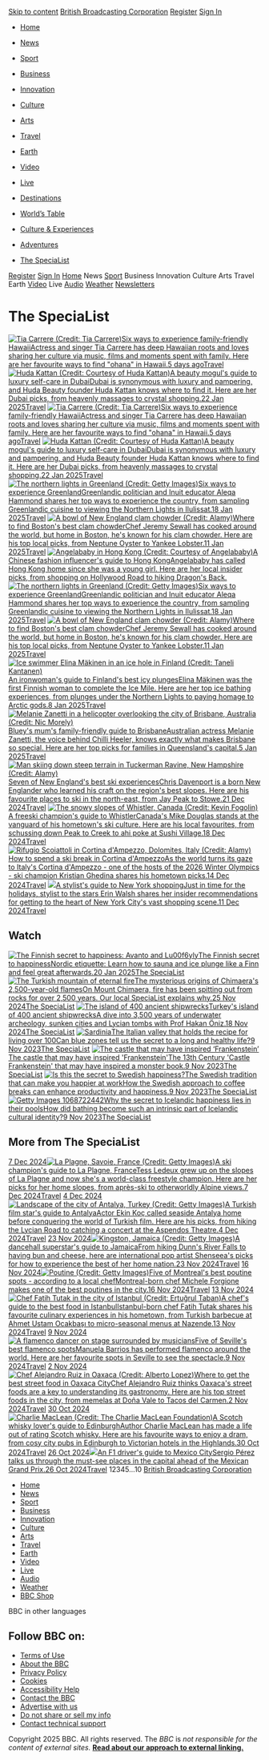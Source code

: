 [Skip to content](https://www.bbc.com/travel/<#main-content>)
[British Broadcasting Corporation](https://www.bbc.com/travel/</>)
[Register](https://www.bbc.com/travel/<https:/session.bbc.com/session?action=register&userOrigin=BBCS_BBC&ptrt=https%3A%2F%2Fwww.bbc.com%2Ftravel%2Fspecialist>)
[Sign In](https://www.bbc.com/travel/<https:/session.bbc.com/session?userOrigin=BBCS_BBC&ptrt=https%3A%2F%2Fwww.bbc.com%2Ftravel%2Fspecialist>)
  * [Home](https://www.bbc.com/travel/</>)
  * [News](https://www.bbc.com/travel/</news>)
  * [Sport](https://www.bbc.com/travel/</sport>)
  * [Business](https://www.bbc.com/travel/</business>)
  * [Innovation](https://www.bbc.com/travel/</innovation>)
  * [Culture](https://www.bbc.com/travel/</culture>)
  * [Arts](https://www.bbc.com/travel/</arts>)
  * [Travel](https://www.bbc.com/travel/</travel>)
  * [Earth](https://www.bbc.com/travel/</future-planet>)
  * [Video](https://www.bbc.com/travel/</video>)
  * [Live](https://www.bbc.com/travel/</live>)


  * [Destinations](https://www.bbc.com/travel/</travel/destinations>)
  * [World’s Table](https://www.bbc.com/travel/</travel/worlds-table>)
  * [Culture & Experiences](https://www.bbc.com/travel/</travel/cultural-experiences>)
  * [Adventures](https://www.bbc.com/travel/</travel/adventures>)
  * [The SpeciaList](https://www.bbc.com/travel/</travel/specialist>)


[Register](https://www.bbc.com/travel/<https:/session.bbc.com/session?action=register&userOrigin=BBCS_BBC>)
[Sign In](https://www.bbc.com/travel/<https:/session.bbc.com/session?userOrigin=BBCS_BBC>)
[Home](https://www.bbc.com/travel/</>)
News
[Sport](https://www.bbc.com/travel/</sport>)
Business
Innovation
Culture
Arts
Travel
Earth
[Video](https://www.bbc.com/travel/</video>)
Live
[Audio](https://www.bbc.com/travel/<https:/www.bbc.co.uk/sounds>)
[Weather](https://www.bbc.com/travel/<https:/www.bbc.com/weather>)
[Newsletters](https://www.bbc.com/travel/<https:/www.bbc.com/newsletters>)
# The SpeciaList
[![Tia Carrere \(Credit: Tia Carrere\)](https://ichef.bbci.co.uk/images/ic/raw/p0klyjxd.jpg.webp)Six ways to experience family-friendly HawaiiActress and singer Tia Carrere has deep Hawaiian roots and loves sharing her culture via music, films and moments spent with family. Here are her favourite ways to find "ohana" in Hawaii.5 days agoTravel](https://www.bbc.com/travel/</travel/article/20250124-tia-carreres-family-guide-to-visiting-hawaii>)
[![Huda Kattan \(Credit: Courtesy of Huda Kattan\)](https://ichef.bbci.co.uk/images/ic/480x270/p0kkgd1r.jpg.webp)A beauty mogul's guide to luxury self-care in DubaiDubai is synonymous with luxury and pampering, and Huda Beauty founder Huda Kattan knows where to find it. Here are her Dubai picks, from heavenly massages to crystal shopping.22 Jan 2025Travel](https://www.bbc.com/travel/</travel/article/20250121-huda-kattans-guide-to-self-care-in-dubai>)
[![Tia Carrere \(Credit: Tia Carrere\)](https://ichef.bbci.co.uk/images/ic/raw/p0klyjxd.jpg.webp)Six ways to experience family-friendly HawaiiActress and singer Tia Carrere has deep Hawaiian roots and loves sharing her culture via music, films and moments spent with family. Here are her favourite ways to find "ohana" in Hawaii.5 days agoTravel](https://www.bbc.com/travel/</travel/article/20250124-tia-carreres-family-guide-to-visiting-hawaii>)
[![Huda Kattan \(Credit: Courtesy of Huda Kattan\)](https://ichef.bbci.co.uk/images/ic/480x270/p0kkgd1r.jpg.webp)A beauty mogul's guide to luxury self-care in DubaiDubai is synonymous with luxury and pampering, and Huda Beauty founder Huda Kattan knows where to find it. Here are her Dubai picks, from heavenly massages to crystal shopping.22 Jan 2025Travel](https://www.bbc.com/travel/</travel/article/20250121-huda-kattans-guide-to-self-care-in-dubai>)
[![The northern lights in Greenland \(Credit: Getty Images\)](https://ichef.bbci.co.uk/images/ic/480x270/p0kh6d2j.jpg.webp)Six ways to experience GreenlandGreenlandic politician and Inuit educator Aleqa Hammond shares her top ways to experience the country, from sampling Greenlandic cuisine to viewing the Northern Lights in Ilulissat.18 Jan 2025Travel](https://www.bbc.com/travel/</travel/article/20250107-a-tour-of-greenland-with-the-countrys-first-female-prime-minister>)
[![A bowl of New England clam chowder \(Credit: Alamy\)](https://ichef.bbci.co.uk/images/ic/480x270/p0khxsvn.jpg.webp)Where to find Boston's best clam chowderChef Jeremy Sewall has cooked around the world, but home in Boston, he's known for his clam chowder. Here are his top local picks, from Neptune Oyster to Yankee Lobster.11 Jan 2025Travel](https://www.bbc.com/travel/</travel/article/20250110-a-chefs-guide-to-bostons-best-clam-chowder>)
[![Angelababy in Hong Kong \(Credit: Courtesy of Angelababy\)](https://ichef.bbci.co.uk/images/ic/480x270/p0kmgb2x.jpg.webp)A Chinese fashion influencer's guide to Hong KongAngelababy has called Hong Kong home since she was a young girl. Here are her local insider picks, from shopping on Hollywood Road to hiking Dragon's Back.](https://www.bbc.com/travel/</travel/article/20250127-angelababys-guide-to-hong-kong>)
[![The northern lights in Greenland \(Credit: Getty Images\)](https://ichef.bbci.co.uk/images/ic/480x270/p0kh6d2j.jpg.webp)Six ways to experience GreenlandGreenlandic politician and Inuit educator Aleqa Hammond shares her top ways to experience the country, from sampling Greenlandic cuisine to viewing the Northern Lights in Ilulissat.18 Jan 2025Travel](https://www.bbc.com/travel/</travel/article/20250107-a-tour-of-greenland-with-the-countrys-first-female-prime-minister>)
[![A bowl of New England clam chowder \(Credit: Alamy\)](https://ichef.bbci.co.uk/images/ic/480x270/p0khxsvn.jpg.webp)Where to find Boston's best clam chowderChef Jeremy Sewall has cooked around the world, but home in Boston, he's known for his clam chowder. Here are his top local picks, from Neptune Oyster to Yankee Lobster.11 Jan 2025Travel](https://www.bbc.com/travel/</travel/article/20250110-a-chefs-guide-to-bostons-best-clam-chowder>)
[![Ice swimmer Elina Mäkinen in an ice hole in Finland \(Credit: Taneli Kantanen\)](https://ichef.bbci.co.uk/images/ic/480x270/p0kgzd5z.jpg.webp)An ironwoman's guide to Finland's best icy plungesElina Mäkinen was the first Finnish woman to complete the Ice Mile. Here are her top ice bathing experiences, from plunges under the Northern Lights to paying homage to Arctic gods.8 Jan 2025Travel](https://www.bbc.com/travel/</travel/article/20250106-a-finnish-ironwomans-guide-to-finlands-best-outdoor-icy-plunges>)
[![Melanie Zanetti in a helicopter overlooking the city of Brisbane, Australia \(Credit: Nic Morely\)](https://ichef.bbci.co.uk/images/ic/480x270/p0kftlrv.jpg.webp)Bluey's mum's family-friendly guide to BrisbaneAustralian actress Melanie Zanetti, the voice behind Chilli Heeler, knows exactly what makes Brisbane so special. Here are her top picks for families in Queensland's capital.5 Jan 2025Travel](https://www.bbc.com/travel/</travel/article/20241230-a-family-friendly-guide-to-brisbane-australia-with-blueys-mum>)
[![Man skiing down steep terrain in Tuckerman Ravine, New Hampshire \(Credit: Alamy\)](https://ichef.bbci.co.uk/images/ic/480x270/p0kd221n.jpg.webp)Seven of New England's best ski experiencesChris Davenport is a born New Englander who learned his craft on the region's best slopes. Here are his favourite places to ski in the north-east, from Jay Peak to Stowe.21 Dec 2024Travel](https://www.bbc.com/travel/</travel/article/20241219-an-extreme-skiing-champions-guide-to-the-best-slopes-in-new-england>)
[![The snowy slopes of Whistler, Canada \(Credit: Kevin Fogolin\)](https://ichef.bbci.co.uk/images/ic/480x270/p0kcm6rx.jpg.webp)A freeski champion's guide to WhistlerCanada's Mike Douglas stands at the vanguard of his hometown's ski culture. Here are his local favourites, from schussing down Peak to Creek to ahi poke at Sushi Village.18 Dec 2024Travel](https://www.bbc.com/travel/</travel/article/20241217-a-guide-to-whistler-canada-from-the-godfather-of-freeskiing-mike-douglas>)
[![Rifugio Scoiattoli in Cortina d'Ampezzo, Dolomites, Italy \(Credit: Alamy\)](https://ichef.bbci.co.uk/images/ic/480x270/p0kbn41s.jpg.webp)How to spend a ski break in Cortina d'AmpezzoAs the world turns its gaze to Italy's Cortina d'Ampezzo - one of the hosts of the 2026 Winter Olympics - ski champion Kristian Ghedina shares his hometown picks.14 Dec 2024Travel](https://www.bbc.com/travel/</travel/article/20241212-a-downhill-ski-champions-guide-to-cortina-dampezzo-italy>)
[![](https://ichef.bbci.co.uk/images/ic/480x270/p0gtwr8t.jpg.webp)A stylist's guide to New York shoppingJust in time for the holidays, stylist to the stars Erin Walsh shares her insider recommendations for getting to the heart of New York City's vast shopping scene.11 Dec 2024Travel](https://www.bbc.com/travel/</travel/article/20231120-a-fashion-experts-insider-guide-to-shopping-in-new-york-city>)
## Watch
[![The Finnish secret to happiness: Avanto and Lu00f6yly](https://ichef.bbci.co.uk/images/ic/480x270/p0kl1w07.jpg.webp)The Finnish secret to happinessNordic etiquette: Learn how to sauna and ice plunge like a Finn and feel great afterwards.20 Jan 2025The SpeciaList](https://www.bbc.com/travel/</reel/video/p0kk3csg/the-finnish-secret-to-happiness-avanto-and-l-yly>)
[![The Turkish mountain of eternal fire](https://ichef.bbci.co.uk/images/ic/480x270/p0k6brff.jpg.webp)The mysterious origins of Chimaera's 2,500-year-old flamesOn Mount Chimaera, fire has been spitting out from rocks for over 2,500 years. Our local SpeciaList explains why.25 Nov 2024The SpeciaList](https://www.bbc.com/travel/</reel/video/p0k6bbzm/a-journey-to-the-turkish-mountain-of-eternal-flames>)
[![The island of 400 ancient shipwrecks](https://ichef.bbci.co.uk/images/ic/480x270/p0k4whj9.jpg.webp)Turkey's island of 400 ancient shipwrecksA dive into 3,500 years of underwater archeology, sunken cities and Lycian tombs with Prof Hakan Öniz.18 Nov 2024The SpeciaList](https://www.bbc.com/travel/</reel/video/p0k4vx2c/turkey-s-island-of-400-ancient-shipwrecks>)
[![Sardinia](https://ichef.bbci.co.uk/images/ic/480x270/p08brydr.jpg.webp)The Italian valley that holds the recipe for living over 100Can blue zones tell us the secret to a long and healthy life?9 Nov 2023The SpeciaList](https://www.bbc.com/travel/</reel/video/p08b8r8d/the-italian-valley-that-holds-the-recipe-for-living-over-100>)
[![The castle that may have inspired ‘Frankenstein’](https://ichef.bbci.co.uk/images/ic/480x270/p0cmkfd0.jpg.webp)The castle that may have inspired 'Frankenstein'The 13th Century 'Castle Frankenstein' that may have inspired a monster book.9 Nov 2023The SpeciaList](https://www.bbc.com/travel/</reel/video/p0cmjmzf/the-castle-that-may-have-inspired-frankenstein->)
[![Is this the secret to Swedish happiness?](https://ichef.bbci.co.uk/images/ic/480x270/p0bn000x.jpg.webp)The Swedish tradition that can make you happier at workHow the Swedish approach to coffee breaks can enhance productivity and happiness.9 Nov 2023The SpeciaList](https://www.bbc.com/travel/</reel/video/p0bmzygz/the-swedish-tradition-that-can-make-you-happier-at-work>)
[![Getty Images 1068722442](https://ichef.bbci.co.uk/images/ic/480x270/p08llwlh.jpg.webp)Why the secret to Icelandic happiness lies in their poolsHow did bathing become such an intrinsic part of Icelandic cultural identity?9 Nov 2023The SpeciaList](https://www.bbc.com/travel/</reel/video/p08ljdqv/why-the-secret-to-icelandic-happiness-lies-in-their-pools>)
## More from The SpeciaList
[7 Dec 2024![La Plagne, Savoie, France \(Credit: Getty Images\)](https://ichef.bbci.co.uk/images/ic/480x270/p0k9dpwq.jpg.webp)A ski champion's guide to La Plagne, FranceTess Ledeux grew up on the slopes of La Plagne and now she's a world-class freestyle champion. Here are her picks for her home slopes, from après-ski to otherworldly Alpine views.7 Dec 2024Travel](https://www.bbc.com/travel/</travel/article/20241206-a-ski-champions-guide-to-la-plagne-france>)
[4 Dec 2024![Landscape of the city of Antalya, Turkey \(Credit: Getty Images\)](https://ichef.bbci.co.uk/images/ic/480x270/p0k8nsl5.jpg.webp)A Turkish film star's guide to AntalyaActor Ekin Koç called seaside Antalya home before conquering the world of Turkish film. Here are his picks, from hiking the Lycian Road to catching a concert at the Aspendos Theatre.4 Dec 2024Travel](https://www.bbc.com/travel/</travel/article/20241203-a-turkish-film-and-tv-stars-guide-to-antalya-turkey>)
[23 Nov 2024![Kingston, Jamaica \(Credit: Getty Images\)](https://ichef.bbci.co.uk/images/ic/1024xn/p0k6hwq5.jpg.webp)A dancehall superstar's guide to JamaicaFrom hiking Dunn's River Falls to having bun and cheese, here are international pop artist Shenseea's picks for how to experience the best of her home nation.23 Nov 2024Travel](https://www.bbc.com/travel/</travel/article/20241120-shenseeas-guide-to-jamaica>)
[16 Nov 2024![Poutine \(Credit: Getty Images\)](https://ichef.bbci.co.uk/images/ic/480x270/p0k419ny.jpg.webp)Five of Montreal's best poutine spots - according to a local chefMontreal-born chef Michele Forgione makes one of the best poutines in the city.16 Nov 2024Travel](https://www.bbc.com/travel/</travel/article/20241112-montreals-best-poutine-according-to-a-local-chef>)
[13 Nov 2024![Chef Fatih Tutak in the city of Istanbul \(Credit: Ertuğrul Taban\)](https://ichef.bbci.co.uk/images/ic/480x270/p0k43yrg.jpg.webp)A chef's guide to the best food in IstanbulIstanbul-born chef Fatih Tutak shares his favourite culinary experiences in his hometown, from Turkish barbecue at Ahmet Ustam Ocakbaşı to micro-seasonal menus at Nazende.13 Nov 2024Travel](https://www.bbc.com/travel/</travel/article/20241112-a-two-michelin-star-chefs-guide-to-the-best-dining-spots-in-istanbul>)
[9 Nov 2024![A flamenco dancer on stage surrounded by musicians](https://ichef.bbci.co.uk/images/ic/raw/p0k3278p.jpg.webp)Five of Seville's best flamenco spotsManuela Barrios has performed flamenco around the world. Here are her favourite spots in Seville to see the spectacle.9 Nov 2024Travel](https://www.bbc.com/travel/</travel/article/20241107-a-flamenco-dancers-guide-to-seville>)
[2 Nov 2024![Chef Alejandro Ruiz in Oaxaca \(Credit: Alberto Lopez\)](https://ichef.bbci.co.uk/images/ic/480x270/p0k28045.jpg.webp)Where to get the best street food in Oaxaca CityChef Alejandro Ruiz thinks Oaxaca's street foods are a key to understanding its gastronomy. Here are his top street foods in the city, from memelas at Doña Vale to Tacos del Carmen.2 Nov 2024Travel](https://www.bbc.com/travel/</travel/article/20241101-a-oaxacan-chefs-guide-to-the-best-of-oaxaca-citys-street-food>)
[30 Oct 2024![Charlie MacLean \(Credit: The Charlie MacLean Foundation\)](https://ichef.bbci.co.uk/images/ic/480x270/p0k0rvq8.jpg.webp)A Scotch whisky lover's guide to EdinburghAuthor Charlie MacLean has made a life out of rating Scotch whisky. Here are his favourite ways to enjoy a dram, from cosy city pubs in Edinburgh to Victorian hotels in the Highlands.30 Oct 2024Travel](https://www.bbc.com/travel/</travel/article/20241029-a-scotch-whisky-lovers-guide-to-edinburgh>)
[26 Oct 2024![](https://ichef.bbci.co.uk/images/ic/480x270/p0jzpc3t.jpg.webp)An F1 driver's guide to Mexico CitySergio Pérez talks us through the must-see places in the capital ahead of the Mexican Grand Prix.26 Oct 2024Travel](https://www.bbc.com/travel/</travel/article/20241023-f1-driver-sergio-prezs-guide-to-a-weekend-in-mexico-city>)
12345...10
[British Broadcasting Corporation](https://www.bbc.com/travel/</>)
  * [Home](https://www.bbc.com/travel/<https:/www.bbc.com/>)
  * [News](https://www.bbc.com/travel/</news>)
  * [Sport](https://www.bbc.com/travel/</sport>)
  * [Business](https://www.bbc.com/travel/</business>)
  * [Innovation](https://www.bbc.com/travel/</innovation>)
  * [Culture](https://www.bbc.com/travel/</culture>)
  * [Arts](https://www.bbc.com/travel/</arts>)
  * [Travel](https://www.bbc.com/travel/</travel>)
  * [Earth](https://www.bbc.com/travel/</future-planet>)
  * [Video](https://www.bbc.com/travel/</video>)
  * [Live](https://www.bbc.com/travel/</live>)
  * [Audio](https://www.bbc.com/travel/<https:/www.bbc.co.uk/sounds>)
  * [Weather](https://www.bbc.com/travel/<https:/www.bbc.com/weather>)
  * [BBC Shop](https://www.bbc.com/travel/<https:/shop.bbc.com/>)


BBC in other languages
## Follow BBC on:
  * [Terms of Use](https://www.bbc.com/travel/<https:/www.bbc.co.uk/usingthebbc/terms>)
  * [About the BBC](https://www.bbc.com/travel/<https:/www.bbc.co.uk/aboutthebbc>)
  * [Privacy Policy](https://www.bbc.com/travel/<https:/www.bbc.com/usingthebbc/privacy/>)
  * [Cookies](https://www.bbc.com/travel/<https:/www.bbc.com/usingthebbc/cookies/>)
  * [Accessibility Help](https://www.bbc.com/travel/<https:/www.bbc.co.uk/accessibility/>)
  * [Contact the BBC](https://www.bbc.com/travel/<https:/www.bbc.co.uk/contact>)
  * [Advertise with us](https://www.bbc.com/travel/<https:/www.bbc.com/advertisingcontact>)
  * [Do not share or sell my info](https://www.bbc.com/travel/<https:/www.bbc.com/usingthebbc/cookies/how-can-i-change-my-bbc-cookie-settings/>)
  * [Contact technical support](https://www.bbc.com/travel/<https:/www.bbc.com/contact-bbc-com-help>)


Copyright 2025 BBC. All rights reserved. The _BBC_ is _not responsible for the content of external sites._ [**Read about our approach to external linking.**](https://www.bbc.com/travel/<https:/www.bbc.co.uk/editorialguidelines/guidance/feeds-and-links>)
